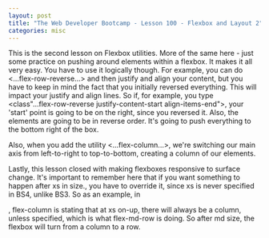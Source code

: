 ```yaml
---
layout: post
title: "The Web Developer Bootcamp - Lesson 100 - Flexbox and Layout 2"
categories: misc
---
```


This is the second lesson on Flexbox utilities. More of the same here - just some practice on pushing around elements within a flexbox. It makes it all very easy. You have to use it logically though. For example, you can do <...flex-row-reverse...> and then justify and align your content, but you have to keep in mind the fact that you initially reversed everything. This will impact your justify and align lines. So if, for example, you type <class"...flex-row-reverse justify-content-start align-items-end">, your 'start' point is going to be on the right, since you reversed it. Also, the elements are going to be in reverse order. It's going to push everything to the bottom right of the box.

Also, when you add the utility <...flex-column...>, we're switching our main axis from left-to-right to top-to-bottom, creating a column of our elements.

Lastly, this lesson closed with making flexboxes responsive to surface change. It's important to remember here that if you want something to happen after xs in size., you have to override it, since xs is never specified in BS4, unlike BS3. So as an example, in <div class="...d-flex flex-column flex-md-row...">, flex-column is stating that at xs on-up, there will always be a column, unless specified, which is what flex-md-row is doing. So after md size, the flexbox will turn from a column to a row.